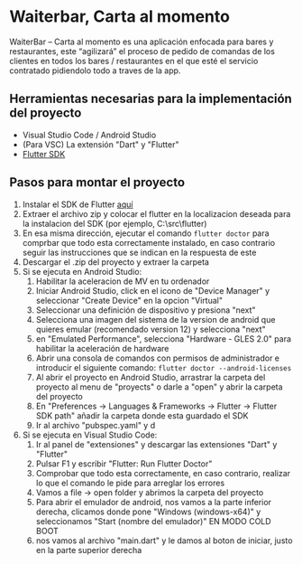 # Waiterbar, Carta al momento

WaiterBar – Carta al momento es una aplicación enfocada para bares y restaurantes, este “agilizará” el proceso de pedido de comandas de los clientes en todos los bares / restaurantes en el que esté el servicio contratado pidiendolo todo a traves de la app.
## Herramientas necesarias para la implementación del proyecto

- Visual Studio Code / Android Studio
- (Para VSC) La extensión "Dart" y "Flutter"
- [Flutter SDK](https://docs.flutter.dev/get-started/install/windows)
## Pasos para montar el proyecto
1. Instalar el SDK de Flutter [aquí](https://storage.googleapis.com/flutter_infra_release/releases/stable/windows/flutter_windows_3.10.4-stable.zip)
2. Extraer el archivo zip y colocar el flutter en la localizacion deseada para la instalacion del SDK (por ejemplo, C:\src\flutter)
3. En esa misma dirección, ejecutar el comando `flutter doctor` para comprbar que todo esta correctamente instalado, en caso contrario seguir las instrucciones que se indican en la respuesta de este
4. Descargar el .zip del proyecto y extraer la carpeta
5. Si se ejecuta en Android Studio:
   1. Habilitar la aceleracion de MV en tu ordenador
   2. Iniciar Android Studio, click en el icono de "Device Manager" y seleccionar "Create Device" en la opcion "Virtual"
   3. Seleccionar una definición de dispositivo y presiona "next"
   4. Selecciona una imagen del sistema de la version de android que quieres emular (recomendado version 12) y selecciona "next"
   5. en "Emulated Performance", selecciona "Hardware - GLES 2.0" para habilitar la aceleración de hardware
   6. Abrir una consola de comandos con permisos de administrador e introducir el siguiente comando: `flutter doctor --android-licenses`
   7. Al abrir el proyecto en Android Studio, arrastrar la carpeta del proyecto al menu de "proyects" o darle a "open" y abrir la carpeta del proyecto
   8. En "Preferences -> Languages & Frameworks -> Flutter -> Flutter SDK path" añadir la carpeta donde esta guardado el SDK
   9. Ir al archivo "pubspec.yaml" y d
6. Si se ejecuta en Visual Studio Code:
   1. Ir al panel de "extensiones" y descargar las extensiones "Dart" y "Flutter"
   2. Pulsar F1 y escribir "Flutter: Run Flutter Doctor"
   3. Comprobar que todo esta correctamente, en caso contrario, realizar lo que el comando le pide para arreglar los errores
   4. Vamos a file -> open folder y abrimos la carpeta del proyecto
   5. Para abrir el emulador de android, nos vamos a la parte inferior derecha, clicamos donde pone "Windows (windows-x64)" y seleccionamos "Start (nombre del emulador)" EN MODO COLD BOOT
   6. nos vamos al archivo "main.dart" y le damos al boton de iniciar, justo en la parte superior derecha
